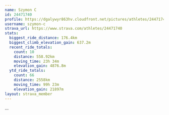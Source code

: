 ```yaml
---
name: Szymon C
id: 24471740
profile: https://dgalywyr863hv.cloudfront.net/pictures/athletes/24471740/7213253/2/large.jpg
username: szymon-c
strava_url: https://www.strava.com/athletes/24471740
stats:
  biggest_ride_distance: 176.4km
  biggest_climb_elevation_gain: 637.2m
  recent_ride_totals:
    count: 10
    distance: 558.92km
    moving_time: 23h 34m
    elevation_gain: 4876.8m
  ytd_ride_totals:
    count: 66
    distance: 2558km
    moving_time: 99h 23m
    elevation_gain: 21897m
layout: strava_member
--- 
```

...
